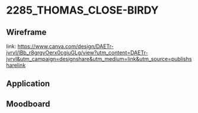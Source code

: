 # 2285_THOMAS_CLOSE-BIRDY

## Wireframe

link: https://www.canva.com/design/DAETr-jvrvI/lBb_r8grgvOerx0cgiuGLg/view?utm_content=DAETr-jvrvI&utm_campaign=designshare&utm_medium=link&utm_source=publishsharelink

## Application

## Moodboard